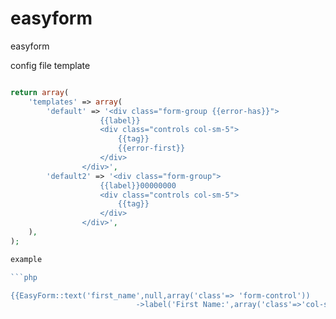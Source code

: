 # easyform
easyform


config file template

```php

return array(
    'templates' => array(
        'default' => '<div class="form-group {{error-has}}">
                    {{label}}
                    <div class="controls col-sm-5">
                        {{tag}}
                        {{error-first}}
                    </div>
                </div>',
        'default2' => '<div class="form-group">
                    {{label}}00000000
                    <div class="controls col-sm-5">
                        {{tag}}
                    </div>
                </div>',
    ),
);

example

```php

{{EasyForm::text('first_name',null,array('class'=> 'form-control'))
                            ->label('First Name:',array('class'=>'col-sm-2 control-label'))->error($errors)}}
